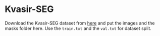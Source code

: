 # Kvasir-SEG
Download the Kvasir-SEG dataset from [here](https://datasets.simula.no/kvasir-seg/) and put the images and the masks folder here.
Use the `train.txt` and the `val.txt` for dataset split.
